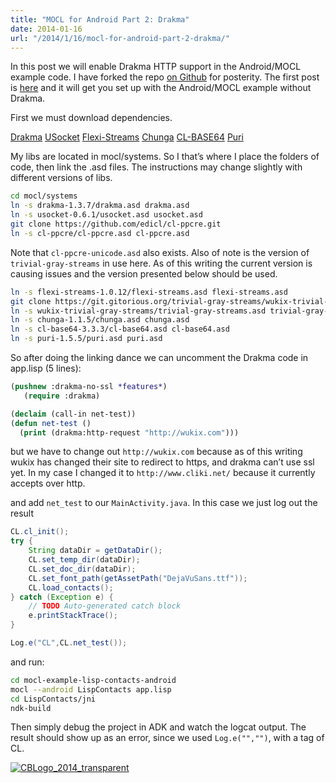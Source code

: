 ```yaml
---
title: "MOCL for Android Part 2: Drakma"
date: 2014-01-16
url: "/2014/1/16/mocl-for-android-part-2-drakma/"
---
```


In this post we will enable Drakma HTTP support in the Android/MOCL example
code. I have forked the repo [on
Github](https://github.com/ChristopherBiscardi/mocl-example-lisp-contacts-android)
for posterity. The first post is
[here](http://www.christopherbiscardi.com/2014/01/10/common-lisp-on-android-running-the-mocl-android-example/)
and it will get you set up with the Android/MOCL example without Drakma.

First we must download dependencies.

[Drakma](http://weitz.de/drakma/#install)
[USocket](http://common-lisp.net/projects/usocket/releases/)
[Flexi-Streams](http://weitz.de/flexi-streams/)
[Chunga](http://weitz.de/chunga/)
[CL-BASE64](http://www.cliki.net/cl-base64)
[Puri](http://www.cliki.net/puri)

My libs are located in mocl/systems. So I that’s where I place the folders of
code, then link the .asd files. The instructions may change slightly with
different versions of libs.

```bash
cd mocl/systems
ln -s drakma-1.3.7/drakma.asd drakma.asd
ln -s usocket-0.6.1/usocket.asd usocket.asd
git clone https://github.com/edicl/cl-ppcre.git
ln -s cl-ppcre/cl-ppcre.asd cl-ppcre.asd
```

Note that `cl-ppcre-unicode.asd` also exists. Also of note is the version of
`trivial-gray-streams` in use here. As of this writing the current version is
causing issues and the version presented below should be used.

```bash
ln -s flexi-streams-1.0.12/flexi-streams.asd flexi-streams.asd
git clone https://git.gitorious.org/trivial-gray-streams/wukix-trivial-gray-streams.git
ln -s wukix-trivial-gray-streams/trivial-gray-streams.asd trivial-gray-streams.asd
ln -s chunga-1.1.5/chunga.asd chunga.asd
ln -s cl-base64-3.3.3/cl-base64.asd cl-base64.asd
ln -s puri-1.5.5/puri.asd puri.asd
```

So after doing the linking dance we can uncomment the Drakma code in app.lisp (5
lines):

```lisp
(pushnew :drakma-no-ssl *features*)
   (require :drakma)
```

```lisp
(declaim (call-in net-test))
(defun net-test ()
  (print (drakma:http-request "http://wukix.com")))
```

but we have to change out `http://wukix.com` because as of this writing wukix
has changed their site to redirect to https, and drakma can’t use ssl yet. In my
case I changed it to `http://www.cliki.net/` because it currently accepts over
http.

and add `net_test` to our `MainActivity.java`. In this case we just log out the
result

```java
CL.cl_init();
try {
    String dataDir = getDataDir();
    CL.set_temp_dir(dataDir);
    CL.set_doc_dir(dataDir);
    CL.set_font_path(getAssetPath("DejaVuSans.ttf"));
    CL.load_contacts();
} catch (Exception e) {
    // TODO Auto-generated catch block
    e.printStackTrace();
}

Log.e("CL",CL.net_test());
```

and run:

```bash
cd mocl-example-lisp-contacts-android
mocl --android LispContacts app.lisp
cd LispContacts/jni
ndk-build
```

Then simply debug the project in ADK and watch the logcat output. The result
should show up as an error, since we used `Log.e("","")`, with a tag of CL.

[![CBLogo_2014_transparent](http://res.cloudinary.com/diqzbm8lz/image/upload/h_300,w_300/v1428611521/CBLogo_2014_transparent_swcmig.png)](http://res.cloudinary.com/diqzbm8lz/image/upload/v1428611521/CBLogo_2014_transparent_swcmig.png)
